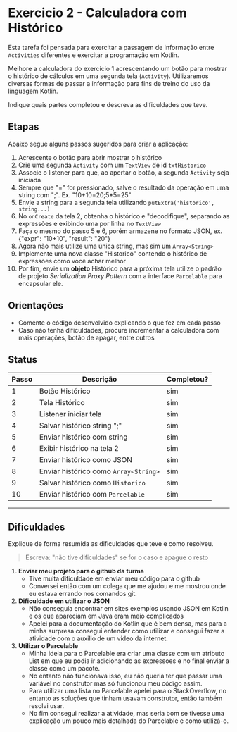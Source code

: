 # Exercicio 2 - Calculadora com Histórico

Esta tarefa foi pensada para exercitar a passagem de informação entre `Activities` diferentes e exercitar a programação em Kotlin.

Melhore a calculadora do exercício 1 acrescentando um botão para mostrar o histórico de cálculos em uma segunda tela (`Activity`). Utilizaremos diversas formas de passar a informação para fins de treino do uso da linguagem Kotlin.

Indique quais partes completou e descreva as dificuldades que teve.

## Etapas

Abaixo segue alguns passos sugeridos para criar a aplicação:

1. Acrescente o botão para abrir mostrar o histórico
2. Crie uma segunda `Activity` com um `TextView` de id `txtHistorico`
3. Associe o listener para que, ao apertar o botão, a segunda `Activity` seja iniciada
4. Sempre que "=" for pressionado, salve o resultado da operação em uma string com ";". Ex. "10+10=20;5*5=25"
5. Envie a string para a segunda tela utilizando `putExtra('historico', string...)`
6. No `onCreate` da tela 2, obtenha o histórico e "decodifique", separando as expressões e exibindo uma por linha no `TextView`
7. Faça o mesmo do passo 5 e 6, porém armazene no formato JSON, ex. {"expr": "10+10", "result": "20"}
8. Agora não mais utilize uma única string, mas sim um `Array<String>`
9. Implemente uma nova classe "Historico" contendo o histórico de expressões como você achar melhor
10. Por fim, envie um **objeto** Histórico para a próxima tela utilize o padrão de projeto _Serialization Proxy Pattern_ com a interface `Parcelable` para encapsular ele.

## Orientações

- Comente o código desenvolvido explicando o que fez em cada passo
- Caso não tenha dificuldades, procure incrementar a calculadora com mais operações, botão de apagar, entre outros

## Status

| Passo | Descrição  | Completou? |
| ----- | ---------- | ---------  |
|   1  | Botão Histórico                       | sim |
|   2  | Tela Histórico                        | sim |
|   3  | Listener iniciar tela                 | sim |
|   4  | Salvar histórico string ";"           | sim |
|   5  | Enviar histórico com string           | sim |
|   6  | Exibir histórico na tela 2            | sim |
|   7  | Enviar histórico como JSON            | sim |
|   8  | Enviar histórico como `Array<String>` | sim |
|   9  | Salvar histórico como `Historico`     | sim |
|   10 | Enviar histórico com `Parcelable`    | sim |

----------
## Dificuldades

Explique de forma resumida as dificuldades que teve e como resolveu.

> Escreva: "não tive dificuldades" se for o caso e apague o resto

1. **Enviar meu projeto para o github da turma**
   - Tive muita dificuldade em enviar meu código para o github
   - Conversei então com um colega que me ajudou e me mostrou onde eu estava errando nos comandos git.
2. **Dificuldade em utilizar o JSON**
   - Não conseguia encontrar em sites exemplos usando JSON em Kotlin e os que apareciam em Java eram meio complicados
   - Apelei para a documentação do Kotlin que é bem densa, mas para a minha surpresa consegui entender como utilizar e consegui fazer a atividade com o auxilio de um video da internet.
3. **Utilizar o Parcelable**
   - Minha ideia para o Parcelable era criar uma classe com um atributo List<String> em que eu podia ir adicionando as expressoes e no final enviar a classe como um pacote.
   - No entanto não funcionava isso, eu não queria ter que passar uma variável no construtor mas só funcionou meu código assim.
   - Para utilizar uma lista no Parcelable apelei para o StackOverflow, no entanto as soluções que tinham usavam construtor, então também resolvi usar.
   - No fim consegui realizar a atividade, mas seria bom se tivesse uma explicação um pouco mais detalhada do Parcelable e como utilizá-o.
